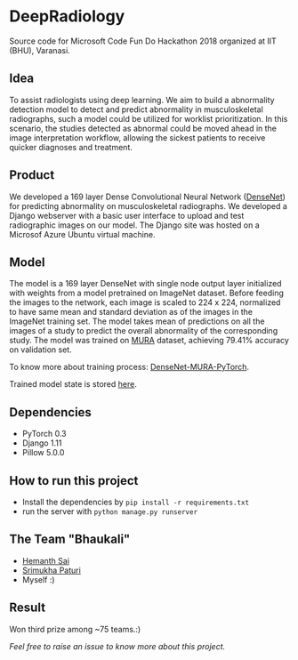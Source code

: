 # DeepRadiology
Source code for Microsoft Code Fun Do Hackathon 2018 organized at IIT (BHU), Varanasi.

## Idea
To assist radiologists using deep learning. We aim to build a abnormality detection model to detect and predict abnormality in musculoskeletal radiographs, such a model could be utilized for worklist prioritization. In this scenario, the studies detected as abnormal could be moved ahead in the image interpretation workflow, allowing the sickest patients to receive quicker diagnoses and treatment.

## Product
We developed a 169 layer Dense Convolutional Neural Network ([DenseNet](https://arxiv.org/abs/1608.06993)) for predicting abnormality on musculoskeletal radiographs. We developed a Django webserver with a basic user interface to upload and test radiographic images on our model. The Django site was hosted on a Microsof Azure Ubuntu virtual machine.

## Model
The model is a 169 layer DenseNet with single node output layer initialized with weights from a model pretrained on ImageNet dataset. Before feeding the images to the network, each image is scaled to 224 x 224, normalized to have same mean and standard deviation as of the images in the ImageNet training set. The model takes mean of predictions on all the images of a study to predict the overall abnormality of the corresponding study. The model was trained on [MURA](https://stanfordmlgroup.github.io/projects/mura/) dataset, achieving 79.41% accuracy on validation set.

To know more about training process: [DenseNet-MURA-PyTorch](https://github.com/pyaf/DenseNet-MURA-PyTorch).

Trained model state is stored [here](https://github.com/pyaf/DeepRadiology/blob/master/densenet/v2.2.pth).

## Dependencies

* PyTorch 0.3
* Django 1.11
* Pillow 5.0.0

## How to run this project
* Install the dependencies by `pip install -r requirements.txt`
* run the server with `python manage.py runserver`

## The Team "Bhaukali"
* [Hemanth Sai](https://github.com/Hemanth73)
* [Srimukha Paturi](https://github.com/sm-iitbhu)
* Myself :)

## Result
Won third prize among ~75 teams.:)

*Feel free to raise an issue to know more about this project.*
